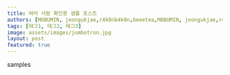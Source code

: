 ```yaml
---
title: 여러 사람 확인용 샘플 포스트
authors: [MOBUMIN, jeongukjae,r4k0nb4k0n,beeetea,MOBUMIN, jeongukjae,r4k0nb4k0n,beeetea,MOBUMIN, jeongukjae,r4k0nb4k0n,beeetea,]
tags: [태그1, 태그2, 태그3]
image: assets/images/jumbotron.jpg
layout: post
featured: true
---
```


samples